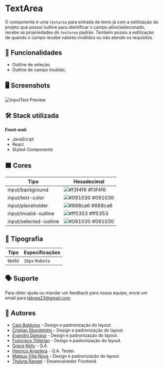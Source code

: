 # TextArea

O componente é uma `textarea` para entrada de texto já com a estilização do projeto que possui outline para identificar o campo ativo/selecionado, recebe as propriedades do `textarea` padrão. Também possiu a estilização de quando o campo recebe valores inválidos ou não atende os requisitos.

## 💪 Funcionalidades

- Outline de seleção.
- Outline de campo inválido;

## 🖥️ Screenshots

![InputText Preview](https://i.ibb.co/Ry5P4cm/textarea.png)

## 🛠️ Stack utilizada

**Front-end:**

- JavaScript
- React
- Styled-Components

## 🟩 Cores

| Tipo                  | Hexadecimal                                                      |
| --------------------- | ---------------------------------------------------------------- |
| input/background        | ![#f3f4f6](https://via.placeholder.com/10/f3f4f6?text=+) #f3f4f6 |
| input/text-color        | ![#091030](https://via.placeholder.com/10/091030?text=+) #091030 |
| input/placeholder        | ![#888ca6](https://via.placeholder.com/10/888ca6?text=+) #888ca6 |
| input/invalid-outline        | ![#ff5353](https://via.placeholder.com/10/ff5353?text=+) #ff5353 |
| input/selected-outline        | ![#091030](https://via.placeholder.com/10/091030?text=+) #091030 |

## 📃 Tipografia

| Tipo   | Especificações  |
| ------ | --------------- |
| texto | `16px` `Roboto` |

## 🗣️ Suporte

Para obter ajuda ou mandar um feedback para nossa equipe, envie um email para <labyes23@gmail.com>.

## 👥 Autores

- [Caio Balduino](https://github.com/Caiobaldur) - Design e padronização do layout.
- [Cristian Sbardelotto](https://github.com/cristian-sbardelotto) - Design e padronização do layout.
- [Evandro Damaso](https://github.com/dam450) - Design e padronização do layout.
- [Francisco Ylderlan](https://github.com/FranciscoYlderlan) - Design e padronização do layout.
- [Grace Kelly](https://github.com/gksouza) - Q.A.
- [Henrico Angolera](https://github.com/HenricoAngolera) - Q.A. Tester.
- [Mateus Villa Nova](https://github.com/Villa-Nova) - Design e padronização do layout.
- [Thalyta Rangel](https://github.com/ThalytaRangel) - Desenvolvedor Frontend.

